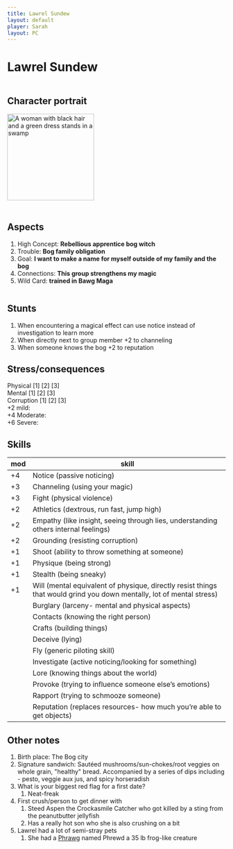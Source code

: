 ```yaml
---
title: Lawrel Sundew
layout: default
player: Sarah
layout: PC
---
```

# Lawrel Sundew
<div style="display: flex; gap: 20px; flex-wrap: wrap;">
<div style="flex: 0 0 200px;" markdown="1">

## Character portrait
<img src="/FATE_in_the_BAWG/assets/images/PCs/lawrel_sundew_image.jpg" alt="A woman with black hair and a green dress stands in a swamp" width="200"/>
</div>
<div style="flex: 1; min-width: 300px;" markdown="1">

## Aspects
1. High Concept: **Rebellious apprentice bog witch**
2. Trouble: **Bog family obligation**
3. Goal: **I want to make a name for myself outside of my family and the bog**
4. Connections: **This group strengthens my magic**
5. Wild Card: **trained in Bawg Maga**

</div>
</div>


## Stunts
1. When encountering a magical effect can use notice instead of investigation to learn more 
2. When directly next to group member +2 to channeling 
3. When someone knows the bog +2 to reputation

## Stress/consequences
Physical \[1] \[2] \[3] \
Mental \[1] \[2] \[3] \
Corruption \[1] \[2] \[3] \
+2 mild: \
+4 Moderate: \
+6 Severe: 

## Skills

| mod | skill                                                                                                                 |
| --- | --------------------------------------------------------------------------------------------------------------------- |
| +4  | Notice (passive noticing)                                                                                             |
| +3  | Channeling (using your magic)                                                                                         |
| +3  | Fight (physical violence)                                                                                             |
| +2  | Athletics (dextrous, run fast, jump high)                                                                             |
| +2  | Empathy (like insight, seeing through lies, understanding others internal feelings)                                   |
| +2  | Grounding (resisting corruption)                                                                                      |
| +1  | Shoot (ability to throw something at someone)                                                                         |
| +1  | Physique (being strong)                                                                                               |
| +1  | Stealth (being sneaky)                                                                                                |
| +1  | Will (mental equivalent of physique, directly resist things that would grind you down mentally, lot of mental stress) |
|     | Burglary (larceny- mental and physical aspects)                                                                       |
|     | Contacts (knowing the right person)                                                                                   |
|     | Crafts (building things)                                                                                              |
|     | Deceive (lying)                                                                                                       |
|     | Fly (generic piloting skill)                                                                                          |
|     | Investigate (active noticing/looking for something)                                                                   |
|     | Lore (knowing things about the world)                                                                                 |
|     | Provoke (trying to influence someone else’s emotions)                                                                 |
|     | Rapport (trying to schmooze someone)                                                                                  |
|     | Reputation (replaces resources- how much you’re able to get objects)                                                  |

## Other notes
1. Birth place: The Bog city
2. Signature sandwich: Sautéed mushrooms/sun-chokes/root veggies on whole grain, "healthy" bread. Accompanied by a series of dips including - pesto, veggie aux jus, and spicy horseradish
3. What is your biggest red flag for a first date?
	1. Neat-freak
4. First crush/person to get dinner with
	1. Steed Aspen the Crockasmile Catcher who got killed by a sting from the peanutbutter jellyfish
	2. Has a really hot son who she is also crushing on a bit
5. Lawrel had a lot of semi-stray pets
	1. She had a [Phrawg](/FATE_in_the_BAWG/creatures/Phrawg.html) named Phrewd a 35 lb frog-like creature